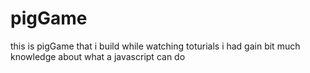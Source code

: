 # pigGame
this is pigGame that i build while watching toturials 
i had gain bit much knowledge about what a javascript can do
